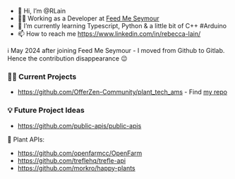 - 👋 Hi, I’m @RLain
- 👩‍💻 Working as a Developer at [Feed Me Seymour](https://www.linkedin.com/company/feed-me-seymour?originalSubdomain=uk)
- 🌱 I’m currently learning Typescript, Python & a little bit of C++ #Arduino
- 📫 How to reach me https://www.linkedin.com/in/rebecca-lain/

ℹ️ May 2024 after joining Feed Me Seymour - I moved from Github to Gitlab. Hence the contribution disappearance 😉

<!---
RLain/RLain is a ✨ special ✨ repository because its `README.md` (this file) appears on your GitHub profile.
You can click the Preview link to take a look at your changes.
--->

### 👩‍💻 Current Projects
- https://github.com/OfferZen-Community/plant_tech_ams - Find [my repo](https://github.com/RLain/plant-tech-moisture-sensor)

### 💡 Future Project Ideas
- https://github.com/public-apis/public-apis

🌱 Plant APIs:
- https://github.com/openfarmcc/OpenFarm
- https://github.com/treflehq/trefle-api
- https://github.com/morkro/happy-plants
